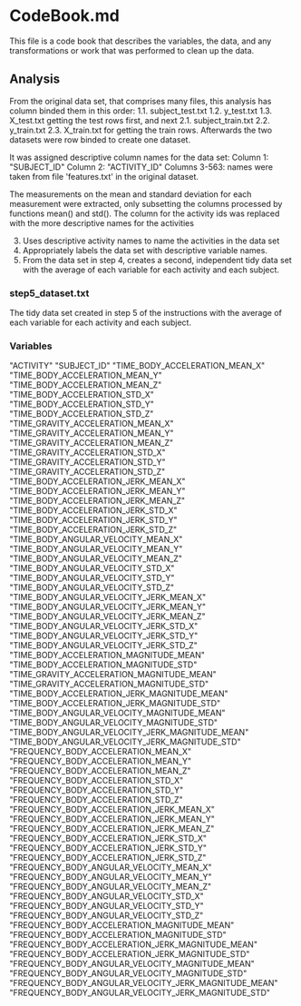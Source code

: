 # CodeBook.md
This file is a code book that describes the variables, the data, and any transformations or work that was performed to clean up the data.

## Analysis
From the original data set, that comprises many files, this analysis has column binded them in this order:
1.1. subject_test.txt
1.2. y_test.txt
1.3. X_test.txt
getting the test rows first, and next
2.1. subject_train.txt
2.2. y_train.txt
2.3. X_train.txt
for getting the train rows.
Afterwards the two datasets were row binded to create one dataset.

It was assigned descriptive column names for the data set:
Column 1: "SUBJECT_ID"
Column 2: "ACTIVITY_ID"
Columns 3-563: names were taken from file 'features.txt' in the original dataset.

The measurements on the mean and standard deviation for each measurement were extracted, only subsetting the columns processed by functions mean() and std().
The column for the activity ids was replaced with the more descriptive names for the activities


3. Uses descriptive activity names to name the activities in the data set
4. Appropriately labels the data set with descriptive variable names. 
5. From the data set in step 4, creates a second, independent tidy data set with the average of each variable for each activity and each subject.


### step5_dataset.txt
The tidy data set created in step 5 of the instructions with the average of each variable for each activity and each subject.



### Variables

"ACTIVITY"
"SUBJECT_ID"
"TIME_BODY_ACCELERATION_MEAN_X" "TIME_BODY_ACCELERATION_MEAN_Y" "TIME_BODY_ACCELERATION_MEAN_Z" "TIME_BODY_ACCELERATION_STD_X" "TIME_BODY_ACCELERATION_STD_Y" "TIME_BODY_ACCELERATION_STD_Z" "TIME_GRAVITY_ACCELERATION_MEAN_X" "TIME_GRAVITY_ACCELERATION_MEAN_Y" "TIME_GRAVITY_ACCELERATION_MEAN_Z" "TIME_GRAVITY_ACCELERATION_STD_X" "TIME_GRAVITY_ACCELERATION_STD_Y" "TIME_GRAVITY_ACCELERATION_STD_Z" "TIME_BODY_ACCELERATION_JERK_MEAN_X" "TIME_BODY_ACCELERATION_JERK_MEAN_Y" "TIME_BODY_ACCELERATION_JERK_MEAN_Z" "TIME_BODY_ACCELERATION_JERK_STD_X" "TIME_BODY_ACCELERATION_JERK_STD_Y" "TIME_BODY_ACCELERATION_JERK_STD_Z" "TIME_BODY_ANGULAR_VELOCITY_MEAN_X" "TIME_BODY_ANGULAR_VELOCITY_MEAN_Y" "TIME_BODY_ANGULAR_VELOCITY_MEAN_Z" "TIME_BODY_ANGULAR_VELOCITY_STD_X" "TIME_BODY_ANGULAR_VELOCITY_STD_Y" "TIME_BODY_ANGULAR_VELOCITY_STD_Z" "TIME_BODY_ANGULAR_VELOCITY_JERK_MEAN_X" "TIME_BODY_ANGULAR_VELOCITY_JERK_MEAN_Y" "TIME_BODY_ANGULAR_VELOCITY_JERK_MEAN_Z" "TIME_BODY_ANGULAR_VELOCITY_JERK_STD_X" "TIME_BODY_ANGULAR_VELOCITY_JERK_STD_Y" "TIME_BODY_ANGULAR_VELOCITY_JERK_STD_Z" "TIME_BODY_ACCELERATION_MAGNITUDE_MEAN" "TIME_BODY_ACCELERATION_MAGNITUDE_STD" "TIME_GRAVITY_ACCELERATION_MAGNITUDE_MEAN" "TIME_GRAVITY_ACCELERATION_MAGNITUDE_STD" "TIME_BODY_ACCELERATION_JERK_MAGNITUDE_MEAN" "TIME_BODY_ACCELERATION_JERK_MAGNITUDE_STD" "TIME_BODY_ANGULAR_VELOCITY_MAGNITUDE_MEAN" "TIME_BODY_ANGULAR_VELOCITY_MAGNITUDE_STD" "TIME_BODY_ANGULAR_VELOCITY_JERK_MAGNITUDE_MEAN" "TIME_BODY_ANGULAR_VELOCITY_JERK_MAGNITUDE_STD" "FREQUENCY_BODY_ACCELERATION_MEAN_X" "FREQUENCY_BODY_ACCELERATION_MEAN_Y" "FREQUENCY_BODY_ACCELERATION_MEAN_Z" "FREQUENCY_BODY_ACCELERATION_STD_X" "FREQUENCY_BODY_ACCELERATION_STD_Y" "FREQUENCY_BODY_ACCELERATION_STD_Z" "FREQUENCY_BODY_ACCELERATION_JERK_MEAN_X" "FREQUENCY_BODY_ACCELERATION_JERK_MEAN_Y" "FREQUENCY_BODY_ACCELERATION_JERK_MEAN_Z" "FREQUENCY_BODY_ACCELERATION_JERK_STD_X" "FREQUENCY_BODY_ACCELERATION_JERK_STD_Y" "FREQUENCY_BODY_ACCELERATION_JERK_STD_Z" "FREQUENCY_BODY_ANGULAR_VELOCITY_MEAN_X" "FREQUENCY_BODY_ANGULAR_VELOCITY_MEAN_Y" "FREQUENCY_BODY_ANGULAR_VELOCITY_MEAN_Z" "FREQUENCY_BODY_ANGULAR_VELOCITY_STD_X" "FREQUENCY_BODY_ANGULAR_VELOCITY_STD_Y" "FREQUENCY_BODY_ANGULAR_VELOCITY_STD_Z" "FREQUENCY_BODY_ACCELERATION_MAGNITUDE_MEAN" "FREQUENCY_BODY_ACCELERATION_MAGNITUDE_STD" "FREQUENCY_BODY_ACCELERATION_JERK_MAGNITUDE_MEAN" "FREQUENCY_BODY_ACCELERATION_JERK_MAGNITUDE_STD" "FREQUENCY_BODY_ANGULAR_VELOCITY_MAGNITUDE_MEAN" "FREQUENCY_BODY_ANGULAR_VELOCITY_MAGNITUDE_STD" "FREQUENCY_BODY_ANGULAR_VELOCITY_JERK_MAGNITUDE_MEAN" "FREQUENCY_BODY_ANGULAR_VELOCITY_JERK_MAGNITUDE_STD"